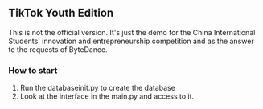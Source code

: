 ## TikTok Youth Edition

This is not the official version. It's just the demo for the China International Students' innovation and entrepreneurship competition and as the answer to the requests of ByteDance.

### How to start

1. Run the databaseinit.py to create the database
2. Look at the interface in the main.py and access to it.